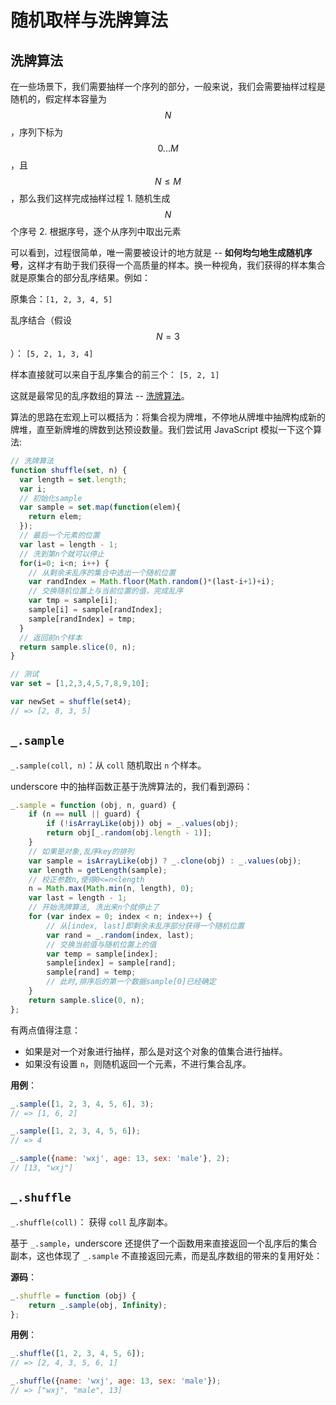随机取样与洗牌算法
==================

洗牌算法
--------

在一些场景下，我们需要抽样一个序列的部分，一般来说，我们会需要抽样过程是随机的，假定样本容量为 $$N$$，序列下标为 $$0...M$$，且 $$N \leq M$$，那么我们这样完成抽样过程 1. 随机生成 $$N$$ 个序号 2. 根据序号，逐个从序列中取出元素

可以看到，过程很简单，唯一需要被设计的地方就是 -- **如何均匀地生成随机序号**，这样才有助于我们获得一个高质量的样本。换一种视角，我们获得的样本集合就是原集合的部分乱序结果。例如：

原集合：`[1, 2, 3, 4, 5]`

乱序结合（假设 $$N=3$$）： `[5, 2, 1, 3, 4]`

样本直接就可以来自于乱序集合的前三个： `[5, 2, 1]`

这就是最常见的乱序数组的算法 -- [洗牌算法](https://en.wikipedia.org/wiki/Fisher%E2%80%93Yates_shuffle)。

算法的思路在宏观上可以概括为：将集合视为牌堆，不停地从牌堆中抽牌构成新的牌堆，直至新牌堆的牌数到达预设数量。我们尝试用 JavaScript 模拟一下这个算法:

```js
// 洗牌算法
function shuffle(set, n) {
  var length = set.length;
  var i;
  // 初始化sample
  var sample = set.map(function(elem){
    return elem;
  });
  // 最后一个元素的位置
  var last = length - 1;
  // 洗到第n个就可以停止
  for(i=0; i<n; i++) {
    // 从剩余未乱序的集合中选出一个随机位置
    var randIndex = Math.floor(Math.random()*(last-i+1)+i);
    // 交换随机位置上与当前位置的值，完成乱序
    var tmp = sample[i];
    sample[i] = sample[randIndex];
    sample[randIndex] = tmp;
  }
  // 返回前n个样本
  return sample.slice(0, n);
}

// 测试
var set = [1,2,3,4,5,7,8,9,10];

var newSet = shuffle(set4);
// => [2, 8, 3, 5]
```

`_.sample`
------------------------------------

`_.sample(coll, n)`：从 `coll` 随机取出 `n` 个样本。

underscore 中的抽样函数正基于洗牌算法的，我们看到源码：

```js
_.sample = function (obj, n, guard) {
    if (n == null || guard) {
        if (!isArrayLike(obj)) obj = _.values(obj);
        return obj[_.random(obj.length - 1)];
    }
    // 如果是对象,乱序key的排列
    var sample = isArrayLike(obj) ? _.clone(obj) : _.values(obj);
    var length = getLength(sample);
    // 校正参数n,使得0<=n<length
    n = Math.max(Math.min(n, length), 0);
    var last = length - 1;
    // 开始洗牌算法, 洗出来n个就停止了
    for (var index = 0; index < n; index++) {
        // 从[index, last]即剩余未乱序部分获得一个随机位置
        var rand = _.random(index, last);
        // 交换当前值与随机位置上的值
        var temp = sample[index];
        sample[index] = sample[rand];
        sample[rand] = temp;
        // 此时,排序后的第一个数据sample[0]已经确定
    }
    return sample.slice(0, n);
};
```

有两点值得注意：

-	如果是对一个对象进行抽样，那么是对这个对象的值集合进行抽样。
-	如果没有设置 `n`，则随机返回一个元素，不进行集合乱序。

**用例**：

```js
_.sample([1, 2, 3, 4, 5, 6], 3);
// => [1, 6, 2]

_.sample([1, 2, 3, 4, 5, 6]);
// => 4

_.sample({name: 'wxj', age: 13, sex: 'male'}, 2);
// [13, "wxj"]
```

`_.shuffle`
----------------------------------------

`_.shuffle(coll)`： 获得 `coll` 乱序副本。

基于 `_.sample`，underscore 还提供了一个函数用来直接返回一个乱序后的集合副本，这也体现了 `_.sample` 不直接返回元素，而是乱序数组的带来的复用好处：

**源码**：

```js
_.shuffle = function (obj) {
    return _.sample(obj, Infinity);
};
```

**用例**：

```js
_.shuffle([1, 2, 3, 4, 5, 6]);
// => [2, 4, 3, 5, 6, 1]

_.shuffle({name: 'wxj', age: 13, sex: 'male'});
// => ["wxj", "male", 13]
```
